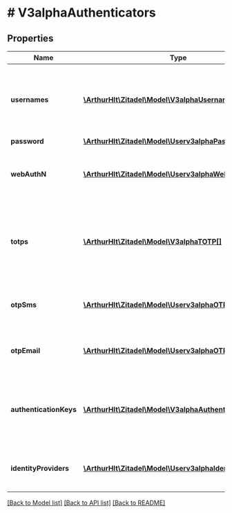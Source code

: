 # # V3alphaAuthenticators

## Properties

Name | Type | Description | Notes
------------ | ------------- | ------------- | -------------
**usernames** | [**\ArthurHlt\Zitadel\Model\V3alphaUsername[]**](V3alphaUsername.md) | All of the user&#39;s usernames, which will be used for identification during authentication. | [optional]
**password** | [**\ArthurHlt\Zitadel\Model\Userv3alphaPassword**](Userv3alphaPassword.md) |  | [optional]
**webAuthN** | [**\ArthurHlt\Zitadel\Model\Userv3alphaWebAuthN[]**](Userv3alphaWebAuthN.md) | Meta information about the user&#39;s WebAuthN authenticators. | [optional]
**totps** | [**\ArthurHlt\Zitadel\Model\V3alphaTOTP[]**](V3alphaTOTP.md) | A list of the user&#39;s time-based one-time password (TOTP) authenticators, incl. the name for identification. | [optional]
**otpSms** | [**\ArthurHlt\Zitadel\Model\Userv3alphaOTPSMS[]**](Userv3alphaOTPSMS.md) | A list of the user&#39;s one-time password (OTP) SMS authenticators. | [optional]
**otpEmail** | [**\ArthurHlt\Zitadel\Model\Userv3alphaOTPEmail[]**](Userv3alphaOTPEmail.md) | A list of the user&#39;s one-time password (OTP) Email authenticators. | [optional]
**authenticationKeys** | [**\ArthurHlt\Zitadel\Model\V3alphaAuthenticationKey[]**](V3alphaAuthenticationKey.md) | A list of the user&#39;s authentication keys. They can be used to authenticate e.g. by JWT Profile. | [optional]
**identityProviders** | [**\ArthurHlt\Zitadel\Model\Userv3alphaIdentityProvider[]**](Userv3alphaIdentityProvider.md) | A list of the user&#39;s linked identity providers (IDPs). | [optional]

[[Back to Model list]](../../README.md#models) [[Back to API list]](../../README.md#endpoints) [[Back to README]](../../README.md)
